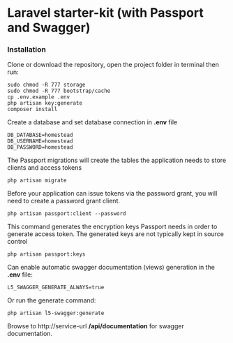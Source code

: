 # Laravel starter-kit (with Passport and Swagger)
### Installation

Clone or download the repository, open the project folder in terminal then run:
```
sudo chmod -R 777 storage
sudo chmod -R 777 bootstrap/cache
cp .env.example .env
php artisan key:generate
composer install
``` 
Create a database and set database connection in **.env** file
```
DB_DATABASE=homestead
DB_USERNAME=homestead
DB_PASSWORD=homestead
```
The Passport migrations will create the tables the application needs to store clients and access tokens
```
php artisan migrate
```
Before your application can issue tokens via the password grant, you will need to create a password grant client.
```
php artisan passport:client --password
```
This command generates the encryption keys Passport needs in order to generate access token. The generated keys are not typically kept in source control
```
php artisan passport:keys
```
Can enable automatic swagger documentation (views) generation in the **.env** file:
```
L5_SWAGGER_GENERATE_ALWAYS=true
```
Or run the generate command:
```
php artisan l5-swagger:generate
```
Browse to http://service-url **/api/documentation** for swagger documentation. 